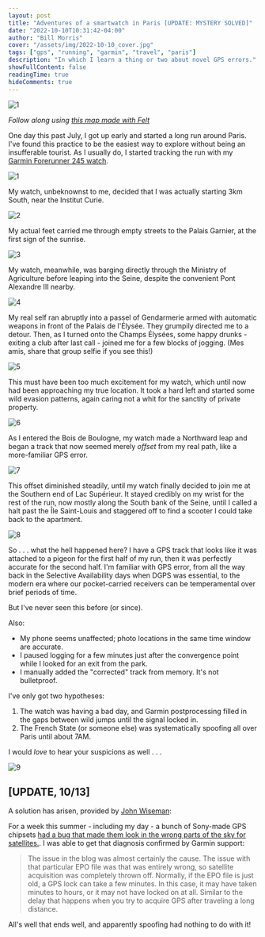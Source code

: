 ```yaml
---
layout: post
title: "Adventures of a smartwatch in Paris [UPDATE: MYSTERY SOLVED]"
date: "2022-10-10T10:31:42-04:00"
author: "Bill Morris"
cover: "/assets/img/2022-10-10_cover.jpg"
tags: ["gps", "running", "garmin", "travel", "paris"]
description: "In which I learn a thing or two about novel GPS errors."
showFullContent: false
readingTime: true
hideComments: true
---
```


![1](/assets/img/2022-10-10_cover.jpg)

_Follow along using [this map made with Felt](https://felt.com/map/A-Run-Through-Paris-July-3-2022-yU8I1K9CARgy6XKOraks4YA)_

One day this past July, I got up early and started a long run around Paris. I've found this practice to be the easiest way to explore without being an insufferable tourist. As I usually do, I started tracking the run with my [Garmin Forerunner 245 watch](https://www.garmin.com/en-US/p/628939).

![1](/assets/img/2022-10-10_1.jpg)

My watch, unbeknownst to me, decided that I was actually starting 3km South, near the Institut Curie.

![2](/assets/img/2022-10-10_2.jpg)

My actual feet carried me through empty streets to the Palais Garnier, at the first sign of the sunrise.

![3](/assets/img/2022-10-10_3.jpg)

My watch, meanwhile, was barging directly through the Ministry of Agriculture before leaping into the Seine, despite the convenient Pont Alexandre III nearby. 

![4](/assets/img/2022-10-10_4.jpg)

My real self ran abruptly into a passel of Gendarmerie armed with automatic weapons in front of the Palais de l'Élysée. They grumpily directed me to a detour. Then, as I turned onto the Champs Élysées, some happy drunks - exiting a club after last call - joined me for a few blocks of jogging. (Mes amis, share that group selfie if you see this!)

![5](/assets/img/2022-10-10_5.jpg)

This must have been too much excitement for my watch, which until now had been approaching my true location. It took a hard left and started some wild evasion patterns, again caring not a whit for the sanctity of private property. 

![6](/assets/img/2022-10-10_6.jpg)

As I entered the Bois de Boulogne, my watch made a Northward leap and began a track that now seemed merely *offset* from my real path, like a more-familiar GPS error. 

![7](/assets/img/2022-10-10_7.jpg)

This offset diminished steadily, until my watch finally decided to join me at the Southern end of Lac Supérieur. It stayed credibly on my wrist for the rest of the run, now mostly along the South bank of the Seine, until I called a halt past the Île Saint-Louis and staggered off to find a scooter I could take back to the apartment.

![8](/assets/img/2022-10-10_8.jpg)

So . . . what the hell happened here? I have a GPS track that looks like it was attached to a pigeon for the first half of my run, then it was perfectly accurate for the second half. I'm familiar with GPS error, from all the way back in the Selective Availability days when DGPS was essential, to the modern era where our pocket-carried receivers can be temperamental over brief periods of time.

But I've never seen this before (or since).

Also:

- My phone seems unaffected; photo locations in the same time window are accurate.
- I paused logging for a few minutes just after the convergence point while I looked for an exit from the park.
- I manually added the "corrected" track from memory. It's not bulletproof.

I've only got two hypotheses:

1. The watch was having a bad day, and Garmin postprocessing filled in the gaps between wild jumps until the signal locked in.
2. The French State (or someone else) was systematically spoofing all over Paris until about 7AM.

I would *love* to hear your suspicions as well . . .

![9](/assets/img/2022-10-10_9.jpg)

## [UPDATE, 10/13]

A solution has arisen, provided by [John Wiseman](https://twitter.com/lemonodor): 

For a week this summer - including my day - a bunch of Sony-made GPS chipsets [had a bug that made them look in the wrong parts of the sky for satellites.](https://www.dcrainmaker.com/2022/07/gps-accuracy-issue-impacted-garmin-suunto-and-polar-watches-over-past-week.html). I was able to get that diagnosis confirmed by Garmin support:

> The issue in the blog was almost certainly the cause. The issue with that particular EPO file was that was entirely wrong, so satellite acquisition was completely thrown off. Normally, if the EPO file is just old, a GPS lock can take a few minutes. In this case, it may have taken minutes to hours, or it may not have locked on at all. Similar to the delay that happens when you try to acquire GPS after traveling a long distance. 

All's well that ends well, and apparently spoofing had nothing to do with it!











